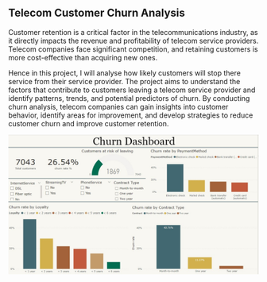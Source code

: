 ## Telecom Customer Churn Analysis

Customer retention is a critical factor in the telecommunications industry, as it directly impacts the revenue and profitability of telecom service providers. Telecom companies face significant competition, and retaining customers is more cost-effective than acquiring new ones. 

Hence in this project, I will analyse how likely customers will stop there service from their service provider. The project aims to understand the factors that contribute to customers leaving a telecom service provider and identify patterns, trends, and potential predictors of churn. By conducting churn analysis, telecom companies can gain insights into customer behavior, identify areas for improvement, and develop strategies to reduce customer churn and improve customer retention.

![Screenshot](img.jpg)
